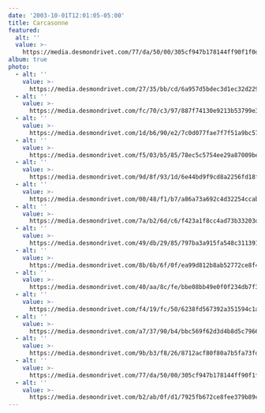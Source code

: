 ```yaml
---
date: '2003-10-01T12:01:05-05:00'
title: Carcasonne
featured:
  alt: ''
  value: >-
    https://media.desmondrivet.com/77/da/50/00/305cf947b178144ff90f1f0dd1d854335ebcd4d9be3551eec8b7a575.jpg
album: true
photo:
  - alt: ''
    value: >-
      https://media.desmondrivet.com/27/35/bb/cd/6a957d5bdec3d1ec32d229ce70b2169a8e8e6387c4036a6d8919fa7a.jpg
  - alt: ''
    value: >-
      https://media.desmondrivet.com/fc/70/c3/97/887f74130e9213b53799e373e0de8cedb413783c8c6e78f88ef5bd35.jpg
  - alt: ''
    value: >-
      https://media.desmondrivet.com/1d/b6/90/e2/7c0d077fae7f7f51a9bc57230decb8411f62e38122f9429e653d95c5.jpg
  - alt: ''
    value: >-
      https://media.desmondrivet.com/f5/03/b5/85/78ec5c5754ee29a87009be2cf4d32963dd7b9184cf7f917f2c465625.jpg
  - alt: ''
    value: >-
      https://media.desmondrivet.com/9d/8f/93/1d/6e44bd9f9cd8a2256fd18f491ea09ce50632c1821be6c5f3e8b27097.jpg
  - alt: ''
    value: >-
      https://media.desmondrivet.com/00/48/f1/b7/a86a73a692c4d32254ccab54479f14538648edfc56e80025344e2d56.jpg
  - alt: ''
    value: >-
      https://media.desmondrivet.com/7a/b2/6d/c6/f423a1f8cc4ad73b33203df2d17446a556e2584696e6db784b291764.jpg
  - alt: ''
    value: >-
      https://media.desmondrivet.com/49/db/29/85/797ba3a915fa548c311391e1f64da2d28f635428bc7e8394e822f4fa.jpg
  - alt: ''
    value: >-
      https://media.desmondrivet.com/8b/6b/6f/0f/ea99d812b8ab52772ce8f426da8128abf5334f8b522fe45e6f57e96c.jpg
  - alt: ''
    value: >-
      https://media.desmondrivet.com/40/aa/8c/fe/bbe08bb49e0f0f234db7f350bcd1b6b20ca5f7734d54af66876cbbc1.jpg
  - alt: ''
    value: >-
      https://media.desmondrivet.com/f4/19/fc/50/6238fd567392a351594c1a280aa3c57cf512c6152dddd467b62ca36a.jpg
  - alt: ''
    value: >-
      https://media.desmondrivet.com/a7/37/90/b4/bbc569f62d3d4b8d5c796638caad6f8a946d684e3d0e2b778b179ec6.jpg
  - alt: ''
    value: >-
      https://media.desmondrivet.com/9b/b3/f8/26/8712acf80f80a7b5fa73fd379cbaeb8542e7fa2e0741df39cfbf4b1c.jpg
  - alt: ''
    value: >-
      https://media.desmondrivet.com/77/da/50/00/305cf947b178144ff90f1f0dd1d854335ebcd4d9be3551eec8b7a575.jpg
  - alt: ''
    value: >-
      https://media.desmondrivet.com/b2/ab/0f/d1/7925fb672ce8fee379b89c6fbfde18c753fbbdc4d53776cfef3aa584.jpg
---
```


